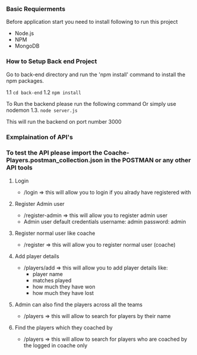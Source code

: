 ### Basic Requierments
Before application start you need to install following to run this project

- Node.js
- NPM
- MongoDB

### How to Setup Back end Project

Go to back-end directory and run the 'npm install' command to install the npm packages.

1.1 `cd back-end`
1.2 `npm install`

To Run the backend please run the following command Or simply use nodemon 
1.3. `node server.js`

This will run the backend on port number 3000

### Exmplaination of API's
### To test the API please import the Coache-Players.postman_collection.json in the POSTMAN or any other API tools
1. Login
    - /login => this will allow you to login if you alrady have registered with

2. Register Admin user
    - /register-admin => this will allow you to register admin user
    - Admin user default credentials 
        username: admin
        password: admin

3. Register normal user like coache
    - /register => this will allow you to register normal user (coache)

4. Add player details
    - /players/add => this will allow you to add player details like:
        - player name
        - matches played 
        - how much they have won 
        - how much they have lost

5. Admin can also find the players across all the teams
    - /players => this will allow to search for players by their name

6. Find the players which they coached by
    - /players => this will allow to search for players who are coached by the logged in coache only 